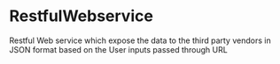 # RestfulWebservice
Restful Web service which expose the data to the third party vendors in JSON format based on the User inputs passed through URL
